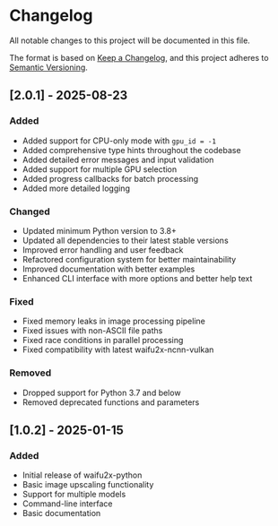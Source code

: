 # Changelog

All notable changes to this project will be documented in this file.

The format is based on [Keep a Changelog](https://keepachangelog.com/en/1.0.0/),
and this project adheres to [Semantic Versioning](https://semver.org/spec/v2.0.0.html).

## [2.0.1] - 2025-08-23

### Added
- Added support for CPU-only mode with `gpu_id = -1`
- Added comprehensive type hints throughout the codebase
- Added detailed error messages and input validation
- Added support for multiple GPU selection
- Added progress callbacks for batch processing
- Added more detailed logging

### Changed
- Updated minimum Python version to 3.8+
- Updated all dependencies to their latest stable versions
- Improved error handling and user feedback
- Refactored configuration system for better maintainability
- Improved documentation with better examples
- Enhanced CLI interface with more options and better help text

### Fixed
- Fixed memory leaks in image processing pipeline
- Fixed issues with non-ASCII file paths
- Fixed race conditions in parallel processing
- Fixed compatibility with latest waifu2x-ncnn-vulkan

### Removed
- Dropped support for Python 3.7 and below
- Removed deprecated functions and parameters

## [1.0.2] - 2025-01-15

### Added
- Initial release of waifu2x-python
- Basic image upscaling functionality
- Support for multiple models
- Command-line interface
- Basic documentation
